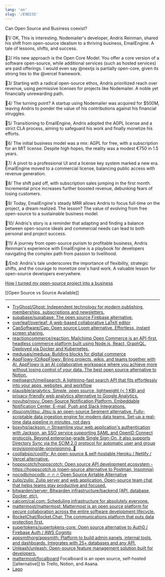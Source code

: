```yaml
---
lang: 'en'
slug: '/E9D235'
---
```


Can Open Source and Business coexist?

🧵1/ OK, This is interesting. Nodemailer's developer, Andris Reinman, shared his shift from open-source idealism to a thriving business, EmailEngine. A tale of lessons, shifts, and success.

🧵2/ His new approach is the Open Core Model. You offer a core version of a software open-source, while additional services (such as hosted services) are paid offerings. I would even say @nextjs is partially open-core, given its strong ties to the @vercel framework.

🧵3/ Starting with a radical open-source ethos, Andris prioritized reach over revenue, using permissive licenses for projects like Nodemailer. A noble yet financially unrewarding path.

🧵4/ The turning point? A startup using Nodemailer was acquired for $500M, leaving Andris to ponder the value of his contributions against his financial struggles.

🧵5/ Transitioning to EmailEngine, Andris adopted the AGPL license and a strict CLA process, aiming to safeguard his work and finally monetize his efforts.

🧵6/ The initial business model was a mix: AGPL for free, with a subscription for an MIT license. Despite high hopes, the reality was a modest €750 in 1.5 years.

🧵7/ A pivot to a professional UI and a license key system marked a new era. EmailEngine moved to a commercial license, balancing public access with revenue generation.

🧵8/ The shift paid off, with subscription sales jumping in the first month. Incremental price increases further boosted revenue, debunking fears of losing customers.

🧵9/ Today, EmailEngine's steady MRR allows Andris to focus full-time on the project, a dream realized. The lesson? The value of evolving from free open-source to a sustainable business model.

🧵10/ Andris's story is a reminder that adapting and finding a balance between open-source ideals and commercial needs can lead to both personal and project success.

🧵11/ A journey from open-source purism to profitable business, Andris Reinman's experience with EmailEngine is a playbook for developers navigating the complex path from passion to livelihood.

🧵/End: Andris's tale underscores the importance of flexibility, strategic shifts, and the courage to monetize one's hard work. A valuable lesson for open-source developers everywhere.

[How I turned my open-source project into a business](https://docs.emailengine.app/how-i-turned-my-open-source-project-into/)

[[Open Source vs Source Available]]

---

- [TryGhost/Ghost: Independent technology for modern publishing, memberships, subscriptions and newsletters.](https://github.com/tryghost/ghost)
- [supabase/supabase: The open source Firebase alternative.](https://github.com/supabase/supabase)
- [overleaf/overleaf: A web-based collaborative LaTeX editor](https://github.com/overleaf/overleaf)
- [CapSoftware/Cap: Open source Loom alternative. Effortless, instant screen sharing.](https://github.com/CapSoftware/Cap)
- [reactioncommerce/reaction: Mailchimp Open Commerce is an API-first, headless commerce platform built using Node.js, React, GraphQL. Deployed via Docker and Kubernetes.](https://github.com/reactioncommerce/reaction/)
- [medusajs/medusa: Building blocks for digital commerce](https://github.com/medusajs/medusa)
- [AppFlowy-IO/AppFlowy: Bring projects, wikis, and teams together with AI. AppFlowy is an AI collaborative workspace where you achieve more without losing control of your data. The best open source alternative to Notion.](https://github.com/AppFlowy-IO/appflowy)
- [meilisearch/meilisearch: A lightning-fast search API that fits effortlessly into your apps, websites, and workflow](https://github.com/meilisearch/meilisearch)
- [plausible/analytics: Simple, open source, lightweight (< 1 KB) and privacy-friendly web analytics alternative to Google Analytics.](https://github.com/plausible/analytics)
- [novuhq/novu: Open-Source Notification Platform. Embeddable Notification Center, E-mail, Push and Slack Integrations.](https://github.com/novuhq/novu)
- [jitsucom/jitsu: Jitsu is an open-source Segment alternative. Fully-scriptable data ingestion engine for modern data teams. Set-up a real-time data pipeline in minutes, not days](https://github.com/jitsucom/jitsu)
- [boxyhq/jackson: 🔥 Streamline your web application's authentication with Jackson, an SSO service supporting SAML and OpenID Connect protocols. Beyond enterprise-grade Single Sign-On, it also supports Directory Sync via the SCIM 2.0 protocol for automatic user and group provisioning/de-provisioning. 🤩](https://github.com/boxyhq/jackson)
- [coollabsio/coolify: An open-source & self-hostable Heroku / Netlify / Vercel alternative.](https://github.com/coollabsio/coolify)
- [hoppscotch/hoppscotch: Open source API development ecosystem - https://hoppscotch.io (open-source alternative to Postman, Insomnia)](https://github.com/hoppscotch/hoppscotch)
- [nocodb/nocodb: 🔥 🔥 🔥 Open Source Airtable Alternative](https://github.com/nocodb/nocodb)
- [zulip/zulip: Zulip server and web application. Open-source team chat that helps teams stay productive and focused.](https://github.com/zulip/zulip)
- [bitwarden/server: Bitwarden infrastructure/backend (API, database, Docker, etc).](https://github.com/bitwarden/server)
- [calcom/cal.com: Scheduling infrastructure for absolutely everyone.](https://github.com/calcom/cal.com)
- [mattermost/mattermost: Mattermost is an open source platform for secure collaboration across the entire software development lifecycle.](https://github.com/mattermost/mattermost)
- [RocketChat/Rocket.Chat: The communications platform that puts data protection first.](https://github.com/RocketChat/Rocket.Chat)
- [supertokens/supertokens-core: Open source alternative to Auth0 / Firebase Auth / AWS Cognito](https://github.com/supertokens/supertokens-core)
- [appsmithorg/appsmith: Platform to build admin panels, internal tools, and dashboards. Integrates with 25+ databases and any API.](https://github.com/appsmithorg/appsmith)
- [Unleash/unleash: Open-source feature management solution built for developers.](https://github.com/Unleash/unleash/)
- [mattermost/focalboard](https://github.com/mattermost/focalboard) Focalboard is an open source, self-hosted [[alternative]] to Trello, Notion, and Asana.
- [Lago](https://github.com/getlago)
